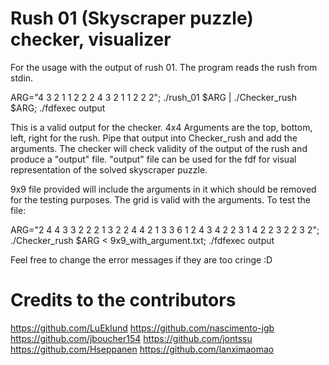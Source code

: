 # Rush 01 (Skyscraper puzzle) checker, visualizer

For the usage with the output of rush 01.
The program reads the rush from stdin.

ARG="4 3 2 1 1 2 2 2 4 3 2 1 1 2 2 2"; ./rush_01 $ARG | ./Checker_rush $ARG; ./fdfexec output

This is a valid output for the checker.
4x4
Arguments are the top, bottom, left, right for the rush. Pipe that output into Checker_rush and add the arguments.
The checker will check validity of the output of the rush and produce a "output" file.
"output" file can be used for the fdf for visual representation of the solved skyscraper puzzle.

9x9 file provided will include the arguments in it which should be removed for the testing purposes. The grid is valid with the arguments.
To test the file:

ARG="2 4 4 3 3 2 2 2 1 3 2 2 4 4 2 1 3 3 6 1 2 4 3 4 2 2 3 1 4 2 2 3 2 2 3 2"; ./Checker_rush $ARG < 9x9_with_argument.txt; ./fdfexec output

Feel free to change the error messages if they are too cringe :D

# Credits to the contributors
https://github.com/LuEklund
https://github.com/nascimento-jgb
https://github.com/jboucher154
https://github.com/jontssu
https://github.com/Hseppanen
https://github.com/lanximaomao
